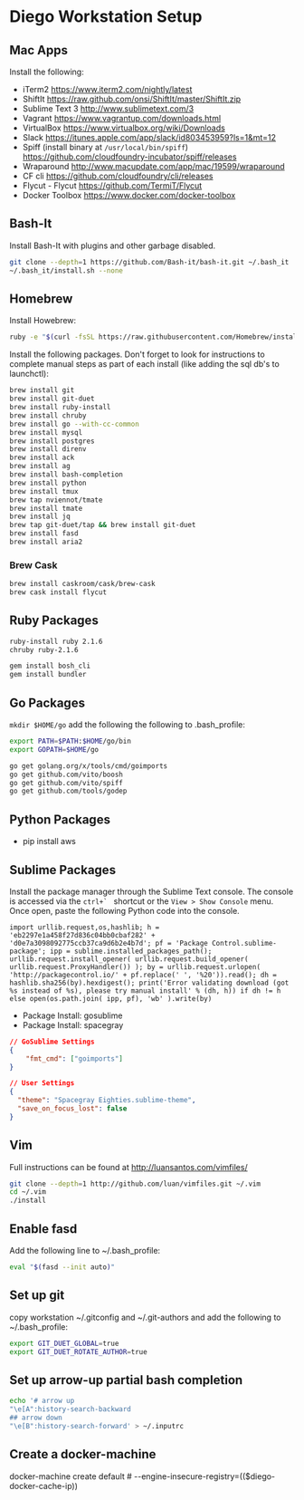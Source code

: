 # Diego Workstation Setup

## Mac Apps
Install the following:
- iTerm2 https://www.iterm2.com/nightly/latest
- ShiftIt https://raw.github.com/onsi/ShiftIt/master/ShiftIt.zip
- Sublime Text 3 http://www.sublimetext.com/3
- Vagrant https://www.vagrantup.com/downloads.html
- VirtualBox https://www.virtualbox.org/wiki/Downloads
- Slack https://itunes.apple.com/app/slack/id803453959?ls=1&mt=12
- Spiff (install binary at `/usr/local/bin/spiff`) https://github.com/cloudfoundry-incubator/spiff/releases
- Wraparound http://www.macupdate.com/app/mac/19599/wraparound
- CF cli https://github.com/cloudfoundry/cli/releases
- Flycut - Flycut https://github.com/TermiT/Flycut
- Docker Toolbox https://www.docker.com/docker-toolbox

## Bash-It
Install Bash-It with plugins and other garbage disabled.
```bash
git clone --depth=1 https://github.com/Bash-it/bash-it.git ~/.bash_it
~/.bash_it/install.sh --none
```

## Homebrew
Install Howebrew:
```bash
ruby -e "$(curl -fsSL https://raw.githubusercontent.com/Homebrew/install/master/install)"
```

Install the following packages.  Don't forget to look for instructions to complete manual steps as part of each install (like adding the sql db's to launchctl):
```bash
brew install git
brew install git-duet
brew install ruby-install
brew install chruby
brew install go --with-cc-common
brew install mysql
brew install postgres
brew install direnv
brew install ack
brew install ag
brew install bash-completion
brew install python
brew install tmux
brew tap nviennot/tmate
brew install tmate
brew install jq
brew tap git-duet/tap && brew install git-duet
brew install fasd
brew install aria2
```

### Brew Cask
```bash
brew install caskroom/cask/brew-cask
brew cask install flycut
```

## Ruby Packages
```bash
ruby-install ruby 2.1.6
chruby ruby-2.1.6
```
```bash
gem install bosh_cli
gem install bundler
```

## Go Packages

`mkdir $HOME/go` add the following the following to .bash_profile:

```bash
export PATH=$PATH:$HOME/go/bin
export GOPATH=$HOME/go
```

```bash
go get golang.org/x/tools/cmd/goimports
go get github.com/vito/boosh
go get github.com/vito/spiff
go get github.com/tools/godep
```

## Python Packages

- pip install aws

## Sublime Packages

Install the package manager through the Sublime Text console. The console is accessed via the ``ctrl+` `` shortcut or the `View > Show Console` menu. Once open, paste the following Python code into the console.

```
import urllib.request,os,hashlib; h = 'eb2297e1a458f27d836c04bb0cbaf282' + 'd0e7a3098092775ccb37ca9d6b2e4b7d'; pf = 'Package Control.sublime-package'; ipp = sublime.installed_packages_path(); urllib.request.install_opener( urllib.request.build_opener( urllib.request.ProxyHandler()) ); by = urllib.request.urlopen( 'http://packagecontrol.io/' + pf.replace(' ', '%20')).read(); dh = hashlib.sha256(by).hexdigest(); print('Error validating download (got %s instead of %s), please try manual install' % (dh, h)) if dh != h else open(os.path.join( ipp, pf), 'wb' ).write(by)
```

- Package Install: gosublime
- Package Install: spacegray
```json
// GoSublime Settings
{
	"fmt_cmd": ["goimports"]
}
```
```json
// User Settings
{
  "theme": "Spacegray Eighties.sublime-theme",
  "save_on_focus_lost": false
}
```


## Vim
Full instructions can be found at http://luansantos.com/vimfiles/ 

```bash
git clone --depth=1 http://github.com/luan/vimfiles.git ~/.vim
cd ~/.vim
./install
```

## Enable fasd
Add the following line to ~/.bash_profile:
```bash
eval "$(fasd --init auto)"
```

## Set up git
copy workstation ~/.gitconfig and ~/.git-authors and add the following to ~/.bash_profile:
```bash
export GIT_DUET_GLOBAL=true
export GIT_DUET_ROTATE_AUTHOR=true
```

## Set up arrow-up partial bash completion
```bash
echo '# arrow up
"\e[A":history-search-backward
## arrow down
"\e[B":history-search-forward' > ~/.inputrc
```

## Create a docker-machine
docker-machine create default # --engine-insecure-registry=(($diego-docker-cache-ip))
